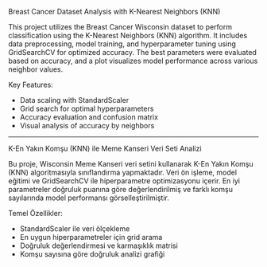 Breast Cancer Dataset Analysis with K-Nearest Neighbors (KNN)

This project utilizes the Breast Cancer Wisconsin dataset to perform classification using the K-Nearest Neighbors (KNN) algorithm. It includes data preprocessing, model training, and hyperparameter tuning using GridSearchCV for optimized accuracy. The best parameters were evaluated based on accuracy, and a plot visualizes model performance across various neighbor values.

Key Features:
- Data scaling with StandardScaler
- Grid search for optimal hyperparameters
- Accuracy evaluation and confusion matrix
- Visual analysis of accuracy by neighbors

---


K-En Yakın Komşu (KNN) ile Meme Kanseri Veri Seti Analizi

Bu proje, Wisconsin Meme Kanseri veri setini kullanarak K-En Yakın Komşu (KNN) algoritmasıyla sınıflandırma yapmaktadır. Veri ön işleme, model eğitimi ve GridSearchCV ile hiperparametre optimizasyonu içerir. En iyi parametreler doğruluk puanına göre değerlendirilmiş ve farklı komşu sayılarında model performansı görselleştirilmiştir.

Temel Özellikler:
- StandardScaler ile veri ölçekleme
- En uygun hiperparametreler için grid arama
- Doğruluk değerlendirmesi ve karmaşıklık matrisi
- Komşu sayısına göre doğruluk analizi grafiği
